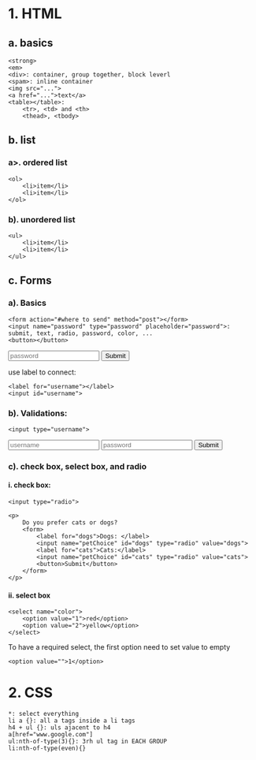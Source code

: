 # 1. HTML
## a. basics
```
<strong>
<em>
<div>: container, group together, block leverl
<spam>: inline container
<img src="...">
<a href="...">text</a>
<table></table>: 
    <tr>, <td> and <th>
    <thead>, <tbody>
```

## b. list
### a>. ordered list
```
<ol>
    <li>item</li>
    <li>item</li>
</ol>
```
### b). unordered list
```
<ul>
    <li>item</li>
    <li>item</li>
</ul>
```
## c. Forms
### a). Basics
```
<form action="#where to send" method="post"></form>
<input name="password" type="password" placeholder="password">: submit, text, radio, password, color, ...
<button></button>
```
<input name="password" type="password" placeholder="password">
<input type="submit">

use label to connect:
```
<label for="username"></label>
<input id="username">
```

### b). Validations:
```
<input type="username">
```
<form>
<input type="text" placeholder="username" required>
<input type="password" placeholder="password" required>
<input type="submit">
</form>

### c). check box, select box, and radio
#### i. check box:
```
<input type="radio">

<p>
    Do you prefer cats or dogs?
    <form>
        <label for="dogs">Dogs: </label>
        <input name="petChoice" id="dogs" type="radio" value="dogs">
        <label for="cats">Cats:</label>
        <input name="petChoice" id="cats" type="radio" value="cats">
        <button>Submit</button>
    </form>
</p>
```
#### ii. select box
```
<select name="color">
    <option value="1">red</option>
    <option value="2">yellow</option>
</select>
```
To have a required select, the first option need to set value to empty
```
<option value="">1</option>
```

# 2. CSS
```
*: select everything
li a {}: all a tags inside a li tags
h4 + ul {}: uls ajacent to h4
a[href="www.google.com"]
ul:nth-of-type(3){}: 3rh ul tag in EACH GROUP
li:nth-of-type(even){}
```
